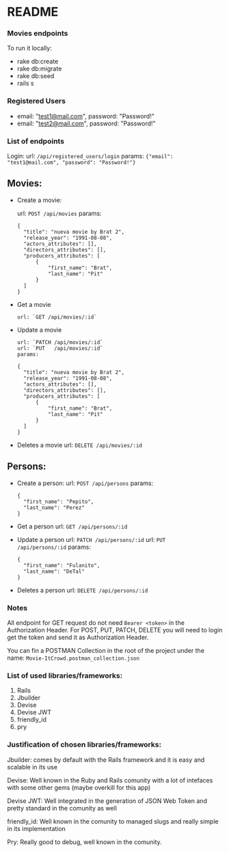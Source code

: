 # README

### Movies endpoints

To run it locally:

* rake db:create
* rake db:migrate
* rake db:seed
* rails s


### Registered Users
* email: "test1@mail.com", password: "Password!"
* email: "test2@mail.com", password: "Password!"

### List of endpoints

Login:
url: `/api/registered_users/login`
params: `{"email": "test1@mail.com", "password": "Password!"}`

## Movies:
* Create a movie:
  
  url: `POST /api/movies`
  params:   
  ```
  {
    "title": "nueva movie by Brat 2",
    "release_year": "1991-08-08",
    "actors_attributes": [],
    "directors_attributes": [],
    "producers_attributes": [
        {
            "first_name": "Brat",
            "last_name": "Pit"
        }
    ]
  }

* Get a movie
  ```
  url: `GET /api/movies/:id`

* Update a movie
  ```
  url: `PATCH /api/movies/:id`
  url: `PUT   /api/movies/:id`
  params:

  {
    "title": "nueva movie by Brat 2",
    "release_year": "1991-08-08",
    "actors_attributes": [],
    "directors_attributes": [],
    "producers_attributes": [
        {
            "first_name": "Brat",
            "last_name": "Pit"
        }
    ]
  }

* Deletes a movie
url: `DELETE /api/movies/:id`

## Persons:
* Create a person:
  url: `POST /api/persons`
  params:   
  ```
  {
    "first_name": "Pepito",
    "last_name": "Perez"
  }

* Get a person
  url: `GET /api/persons/:id`

* Update a person
  url: `PATCH /api/persons/:id`
  url: `PUT   /api/persons/:id`
  params:
  ```
  {
    "first_name": "Fulanito",
    "last_name": "DeTal"
  }

* Deletes a person
url: `DELETE /api/persons/:id`


### Notes
All endpoint for GET request do not need `Bearer <token>` in the Authorization Header.
For POST, PUT, PATCH, DELETE you will need to login get the token and send it as Authorization Header.

You can fin a POSTMAN Collection in the root of the project under the name: `Movie-ItCrowd.postman_collection.json`


### List of used libraries/frameworks:
1. Rails
2. Jbuilder
3. Devise
4. Devise JWT
5. friendly_id
6. pry

### Justification of chosen libraries/frameworks:
Jbuilder: comes by default with the Rails framework and it is easy and scalable in its use

Devise: Well known in the Ruby and Rails comunity with a lot of intefaces with some other gems (maybe overkill for this app)

Devise JWT: Well integrated in the generation of JSON Web Token and pretty standard in the comunity as well

friendly_id: Well known in the comunity to managed slugs and really simple in its implementation

Pry: Really good to debug, well known in the comunity.